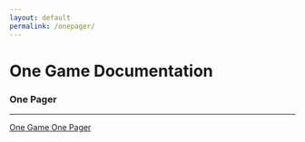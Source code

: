 ```yaml
---
layout: default
permalink: /onepager/
---
```


# One Game Documentation

### One Pager
-------------
[One Game One Pager](http://one.game/onepager_en.pdf)


